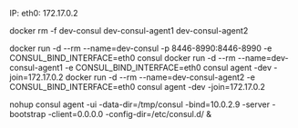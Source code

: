 

IP: eth0: 172.17.0.2

docker rm -f dev-consul dev-consul-agent1 dev-consul-agent2

docker run -d --rm --name=dev-consul -p 8446-8990:8446-8990 -e CONSUL_BIND_INTERFACE=eth0 consul
docker run -d --rm --name=dev-consul-agent1 -e CONSUL_BIND_INTERFACE=eth0 consul agent -dev -join=172.17.0.2
docker run -d --rm --name=dev-consul-agent2 -e CONSUL_BIND_INTERFACE=eth0 consul agent -dev -join=172.17.0.2



nohup consul agent -ui -data-dir=/tmp/consul -bind=10.0.2.9 -server -bootstrap -client=0.0.0.0 -config-dir=/etc/consul.d/ &